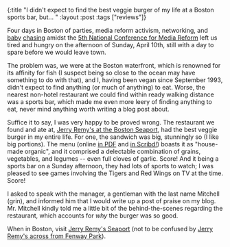 {:title "I didn't expect to find the best veggie burger of my life at a Boston sports bar, but... "
:layout :post
:tags  ["reviews"]}

Four days in Boston of parties, media reform activism, networking, and [baby](http://www.facebook.com/video/video.php?v=10150151202708019&comments) [chasing](http://www.facebook.com/video/video.php?v=10150151198363019&comments) amidst the [5th National Conference for Media Reform](http://conference.freepress.net) left us tired and hungry on the afternoon of Sunday, April 10th, still with a day to spare before we would
leave town.  
  
The problem was, we were at the Boston waterfront, which is renowned for its
affinity for fish (I suspect being so close to the ocean may have something to
do with that), and I, having been vegan since September 1993, didn't expect to
find anything (or much of anything) to eat. Worse, the nearest non-hotel
restaurant we could find within ready walking distance was a sports bar, which
made me even more leery of finding anything to eat, never mind anything worth
writing a blog post about.  
  
Suffice it to say, I was very happy to be proved wrong. The restaurant we
found and ate at, [Jerry Remy's at the Boston Seaport](http://www.jerryremysseaport.com/), had the best veggie burger
in my entire life. For one, the sandwich was big, stunningly so (I like big
portions). The menu (online [in PDF](http://www.jerryremysseaport.com/LinkClick.aspx?fileticket=GSK_vJqX2XU%3d&tabid=615&language=en-US) and [in Scribd!](http://www.jerryremysseaport.com/Food/Menu/tabid/615/language/en-US/Default.aspx)) boasts it as "house-made organic", and it comprised a
delectable combination of grains, vegetables, and legumes -- even full cloves
of garlic. Score! And it being a sports bar on a Sunday afternoon, they had
lots of sports to watch; I was pleased to see games involving the Tigers and
Red Wings on TV at the time. Score!  
  
I asked to speak with the manager, a gentleman with the last name Mitchell
(grin), and informed him that I would write up a post of praise on my blog.
Mr. Mitchell kindly told me a little bit of the behind-the-scenes regarding
the restaurant, which accounts for _why_ the burger was so good.  
  
When in Boston, visit [Jerry Remy's Seaport](\"http://www.jerryremysseaport.com/) (not to be confused by [Jerry Remy's across from Fenway Park](http://www.jerryremys.com/index.html)).

